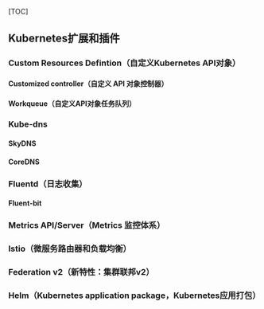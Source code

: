 [TOC]

## Kubernetes扩展和插件

### Custom Resources Defintion（自定义Kubernetes API对象）

#### Customized controller（自定义 API 对象控制器）

#### Workqueue（自定义API对象任务队列）

### Kube-dns

#### SkyDNS

#### CoreDNS

### Fluentd（日志收集）

#### Fluent-bit

### Metrics API/Server（Metrics 监控体系）

### Istio（微服务路由器和负载均衡）

### Federation v2（新特性：集群联邦v2）

### Helm（Kubernetes application package，Kubernetes应用打包）







